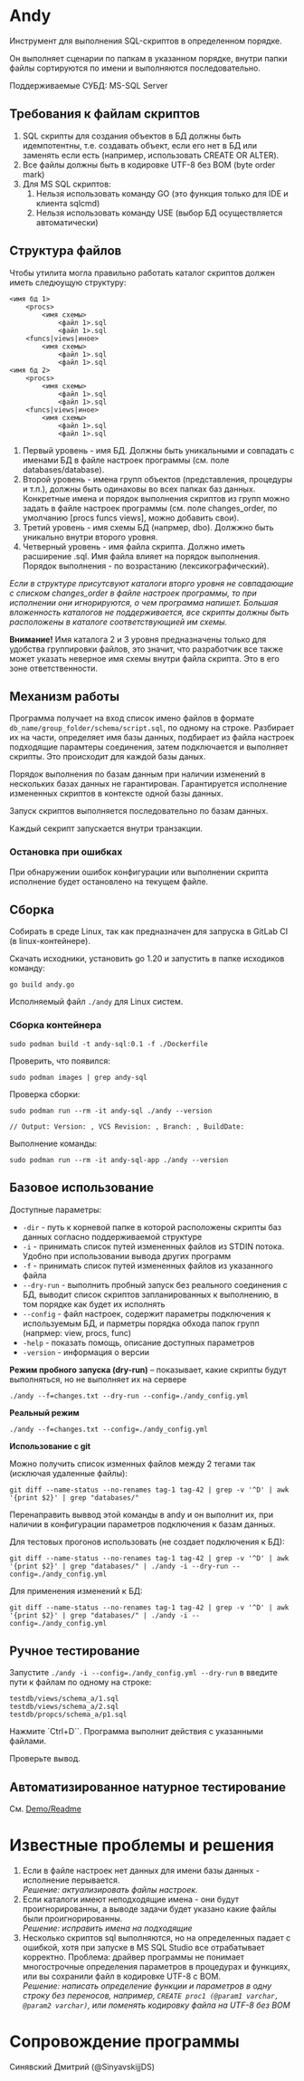 # Andy

Инструмент для выполнения SQL-скриптов в определенном порядке.

Он выполняет сценарии по папкам в указанном порядке, внутри папки файлы сортируются по имени и выполняются последовательно.

Поддерживаемые СУБД: MS-SQL Server


## Требования к файлам скриптов

1. SQL скрипты для создания объектов в БД должны быть идемпотентны, т.е. создавать объект, если его нет в БД или заменять если есть (например, использовать CREATE OR ALTER).
2. Все файлы должны быть в кодировке UTF-8 без BOM (byte order mark)
3. Для MS SQL скриптов:
    1. Нельзя использовать команду GO (это функция только для IDE и клиента sqlcmd)
    2. Нельзя использовать команду USE (выбор БД осуществляется автоматически)


## Структура файлов

Чтобы утилита могла правильно работать каталог скриптов должен иметь следюущую структуру:

    <имя бд 1>
        <procs>
            <имя схемы>
                <файл 1>.sql
                <файл 1>.sql
        <funcs|views|иное>
            <имя схемы>
                <файл 1>.sql
                <файл 1>.sql
    <имя бд 2>
        <procs>
            <имя схемы>
                <файл 1>.sql
                <файл 1>.sql
        <funcs|views|иное>
            <имя схемы>
                <файл 1>.sql
                <файл 1>.sql

1. Первый уровень - имя БД. Должны быть уникальными и совпадать с именами БД в файле настроек программы (см. поле databases/database).
1. Второй уровень - имена групп объектов (представления, процедуры и т.п.), должны быть одинаковы во всех папках баз данных. Конкретные имена и порядок выполнения скриптов из групп можно задать в файле настроек программы (см. поле changes_order, по умолчанию [procs funcs views], можно добавить свои).
1. Третий уровень - имя схемы БД (напрмер, dbo). Должжно быть уникально внутри второго уровня.
1. Четверный уровень - имя файла скрипта. Должно иметь расширение .sql. Имя файла влияет на порядок выполнения. Порядок выполнения - по возрастанию (лексикографический).

*Если в структуре присутсвуют каталоги вторго уровня не совпадающие с списком changes_order в файле настроек программы, то при исполнении они игнорируются, о чем программа напишет. Большая вложенность каталогов не поддерживается, все скрипты должны быть расположены в каталоге соответствующией им схемы.*

**Внимание!**
Имя каталога 2 и 3 уровня предназначены только для удобства группировки файлов, это значит, что разработчик все также может указать неверное имя схемы внутри файла скрипта. Это в его зоне ответственности.

## Механизм работы

Программа получает на вход список имено файлов в формате `db_name/group_folder/schema/script.sql`, по одному на строке. Разбирает их на части, определяет имя базы данных, подбирает из файла настроек подходящие парамтеры соединения, затем подключается и выполняет скрипты. Это происходит для каждой базы даных.

Порядок выполнения по базам данным при наличии изменений в нескольких базах данных не гарантирован. Гарантируется исполнение измененных скриптов в контексте одной базы данных.

Запуск скриптов выполняется последовательно по базам данных.

Каждый секрипт запускается внутри транзакции.

### Остановка при ошибках

При обнаружении ошибок конфигурации или выполнении скрипта исполнение будет остановлено на текущем файле.


## Сборка

Собирать в среде Linux, так как предназначен для запруска в GitLab CI (в linux-контейнере).

Скачать исходники, установить go 1.20 и запустить в папке исходиков команду:

    go build andy.go

Исполняемый файл `./andy` для Linux систем.

### Сборка контейнера

    sudo podman build -t andy-sql:0.1 -f ./Dockerfile

Проверить, что появился:

    sudo podman images | grep andy-sql

Проверка сборки:

    sudo podman run --rm -it andy-sql ./andy --version

    // Output: Version: , VCS Revision: , Branch: , BuildDate:

Выполнение команды:

    sudo podman run --rm -it andy-sql-app ./andy --version

## Базовое использование

Доступные параметры:
- `-dir` - путь к корневой папке в которой расположены скрипты баз данных согласно поддерживаемой структуре
- `-i` - принимать список путей измененных файлов из STDIN потока. Удобно при использовании вывода других программ
- `-f` - принимать список путей измененных файлов из указанного файла
- `--dry-run` - выполнить пробный запуск без реального соединения с БД, выводит список скриптов запланированных к выполнению, в том порядке как будет их исполнять
- `--config` - файл настроек, содержит параметры подключения к используемым БД, и парметры порядка обхода папок групп (напрмер: view, procs, func)
- `-help` - показать помощь, описание доступных параметров
- `-version` - информация о версии

**Режим пробного запуска (dry-run)** – показывает, какие скрипты будут выполняться, но не выполняет их на сервере

    ./andy --f=changes.txt --dry-run --config=./andy_config.yml

**Реальный режим**

    ./andy --f=changes.txt --config=./andy_config.yml

**Использование с git**

Можно получить список изменных файлов между 2 тегами так (исключая удаленные файлы):

    git diff --name-status --no-renames tag-1 tag-42 | grep -v '^D' | awk '{print $2}' | grep "databases/"

Перенаправить выввод этой команды в andy и он выполнит их, при наличии в конфигурации параметров подключения к базам данных.

Для тестовых прогонов использовать (не создает подключения к БД):

    git diff --name-status --no-renames tag-1 tag-42 | grep -v '^D' | awk '{print $2}' | grep "databases/" | ./andy -i --dry-run --config=./andy_config.yml

Для применения изменений к БД:

    git diff --name-status --no-renames tag-1 tag-42 | grep -v '^D' | awk '{print $2}' | grep "databases/" | ./andy -i --config=./andy_config.yml


## Ручное тестирование

Запустите `./andy -i --config=./andy_config.yml --dry-run` в введите пути к файлам по одному на строке:

    testdb/views/schema_a/1.sql
    testdb/views/schema_a/2.sql
    testdb/propcs/schema_a/p1.sql

Нажмите `Ctrl+D``. Программа выполнит действия с указанными файлами.

Проверьте вывод.

## Автоматизированное натурное тестирование

См. [Demo/Readme](demo/README.md)

# Известные проблемы и решения  

1. Если в файле настроек нет данных для имени базы данных - исполнение перывается.  
_Решение: актуализировать файлы настроек._
1. Если каталоги имеют неподходящие имена - они будут проигнорированны, а выводе задачи будет указано какие файлы были проигнорированны.  
_Решение: исправить имена на подходящие_
1. Несколько скриптов sql выполняются, но на определенных падает с ошибкой, хотя при запуске в MS SQL Studio все отрабатывает корректно. Проблема: драйвер программы не понимает многострочные определения параметров в процедурах и функциях, или вы сохранили файл в кодировке UTF-8 с BOM.  
_Решение: написать определение функции и параметров в одну строку без переносов, например, `CREATE proc1 (@param1 varchar, @param2 varchar)`, или поменять кодировку файла на UTF-8 без BOM_

# Сопровождение программы

Синявский Дмитрий (@SinyavskijjDS)
